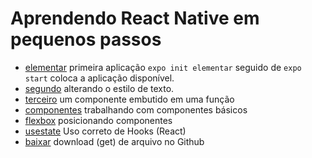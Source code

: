 # Aprendendo React Native em pequenos passos

- [elementar](elementar) primeira aplicação `expo init elementar` seguido de `expo start` coloca a aplicação disponível.
- [segundo](segundo) alterando o estilo de texto.
- [terceiro](terceiro) um componente embutido em uma função
- [componentes](componentes) trabalhando com componentes básicos 
- [flexbox](flexbox) posicionando componentes
- [usestate](usestate) Uso correto de Hooks (React)
- [baixar](baixar) download (get) de arquivo no Github

